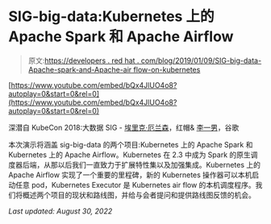 # SIG-big-data:Kubernetes 上的 Apache Spark 和 Apache Airflow

> 原文:[https://developers . red hat . com/blog/2019/01/09/SIG-big-data-Apache-spark-and-Apache-air flow-on-kubernetes](https://developers.redhat.com/blog/2019/01/09/sig-big-data-apache-spark-and-apache-airflow-on-kubernetes)

[https://www.youtube.com/embed/bQx4JlUO4o8?autoplay=0&start=0&rel=0](https://www.youtube.com/embed/bQx4JlUO4o8?autoplay=0&start=0&rel=0)

深潜自 KubeCon 2018:大数据 SIG - [埃里克·厄兰森](https://twitter.com/manyangled)，红帽& [李一男](https://twitter.com/liyinan926)，谷歌

本次演示将涵盖 sig-big-data 的两个项目:Kubernetes 上的 Apache Spark 和 Kubernetes 上的 Apache Airflow。Kubernetes 在 2.3 中成为 Spark 的原生调度器后端，从那以后我们一直致力于扩展特性集以及加强集成。Kubernetes 上的 Apache Airflow 实现了一个重要的里程碑，新的 Kubernetes 操作器可以本机启动任意 pod，Kubernetes Executor 是 Kubernetes air flow 的本机调度程序。我们将概述两个项目的现状和路线图，并给与会者提问和提供路线图反馈的机会。

*Last updated: August 30, 2022*
